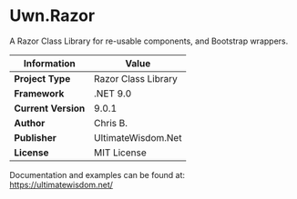 # Uwn.Razor

A Razor Class Library for re-usable components, and Bootstrap wrappers.

|Information|Value
|--|--
|**Project Type**|Razor Class Library
|**Framework**|.NET 9.0
|**Current Version**|9.0.1
|**Author**|Chris B.
|**Publisher**|UltimateWisdom.Net
|**License**|MIT License

Documentation and examples can be found at:  
https://ultimatewisdom.net/